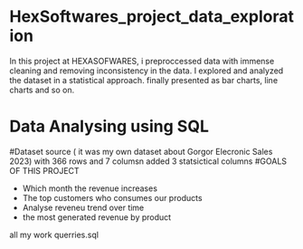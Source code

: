 # HexSoftwares_project_data_exploration
In this project at HEXASOFWARES, i preproccessed data with immense cleaning and removing inconsistency in the data. I explored and analyzed the dataset in a statistical approach. finally presented as bar charts, line charts and so on.
# Data Analysing using SQL
#Dataset source ( it was my own dataset about Gorgor Elecronic Sales 2023) with 366 rows and 7 columsn added 3 statsictical columns
#GOALS OF THIS PROJECT
- Which month the revenue increases
- The top customers who consumes our products
- Analyse reveneu trend over time
- the most generated revenue by product
  
all my work querries.sql
  
